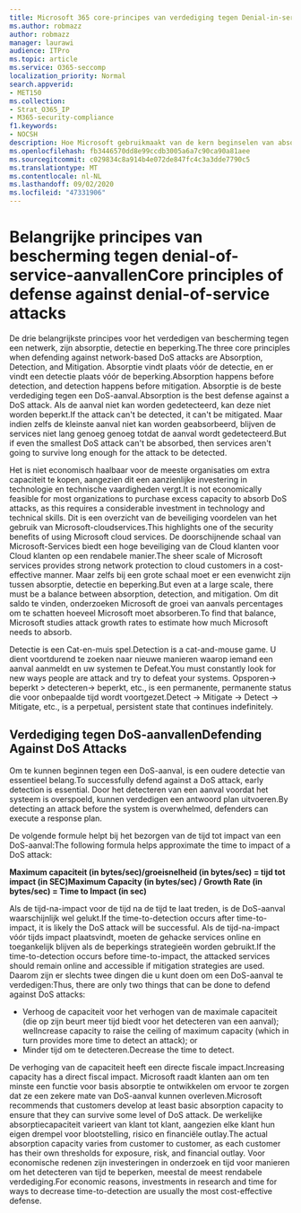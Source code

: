 ```yaml
---
title: Microsoft 365 core-principes van verdediging tegen Denial-in-service-aanvallen
ms.author: robmazz
author: robmazz
manager: laurawi
audience: ITPro
ms.topic: article
ms.service: O365-seccomp
localization_priority: Normal
search.appverid:
- MET150
ms.collection:
- Strat_O365_IP
- M365-security-compliance
f1.keywords:
- NOCSH
description: Hoe Microsoft gebruikmaakt van de kern beginselen van absorptie, detectie en vermindering van de verdediging tegen een denial-of-service (DoS)-aanval.
ms.openlocfilehash: fb3446570dd8e99ccdb3005a6a7c90ca90a81aee
ms.sourcegitcommit: c029834c8a914b4e072de847fc4c3a3dde7790c5
ms.translationtype: MT
ms.contentlocale: nl-NL
ms.lasthandoff: 09/02/2020
ms.locfileid: "47331906"
---
```

# <a name="core-principles-of-defense-against-denial-of-service-attacks"></a><span data-ttu-id="90997-103">Belangrijke principes van bescherming tegen denial-of-service-aanvallen</span><span class="sxs-lookup"><span data-stu-id="90997-103">Core principles of defense against denial-of-service attacks</span></span>

<span data-ttu-id="90997-104">De drie belangrijkste principes voor het verdedigen van bescherming tegen een netwerk, zijn absorptie, detectie en beperking.</span><span class="sxs-lookup"><span data-stu-id="90997-104">The three core principles when defending against network-based DoS attacks are Absorption, Detection, and Mitigation.</span></span> <span data-ttu-id="90997-105">Absorptie vindt plaats vóór de detectie, en er vindt een detectie plaats vóór de beperking.</span><span class="sxs-lookup"><span data-stu-id="90997-105">Absorption happens before detection, and detection happens before mitigation.</span></span> <span data-ttu-id="90997-106">Absorptie is de beste verdediging tegen een DoS-aanval.</span><span class="sxs-lookup"><span data-stu-id="90997-106">Absorption is the best defense against a DoS attack.</span></span> <span data-ttu-id="90997-107">Als de aanval niet kan worden gedetecteerd, kan deze niet worden beperkt.</span><span class="sxs-lookup"><span data-stu-id="90997-107">If the attack can't be detected, it can't be mitigated.</span></span> <span data-ttu-id="90997-108">Maar indien zelfs de kleinste aanval niet kan worden geabsorbeerd, blijven de services niet lang genoeg genoeg totdat de aanval wordt gedetecteerd.</span><span class="sxs-lookup"><span data-stu-id="90997-108">But if even the smallest DoS attack can't be absorbed, then services aren't going to survive long enough for the attack to be detected.</span></span>

<span data-ttu-id="90997-109">Het is niet economisch haalbaar voor de meeste organisaties om extra capaciteit te kopen, aangezien dit een aanzienlijke investering in technologie en technische vaardigheden vergt.</span><span class="sxs-lookup"><span data-stu-id="90997-109">It is not economically feasible for most organizations to purchase excess capacity to absorb DoS attacks, as this requires a considerable investment in technology and technical skills.</span></span> <span data-ttu-id="90997-110">Dit is een overzicht van de beveiliging voordelen van het gebruik van Microsoft-cloudservices.</span><span class="sxs-lookup"><span data-stu-id="90997-110">This highlights one of the security benefits of using Microsoft cloud services.</span></span> <span data-ttu-id="90997-111">De doorschijnende schaal van Microsoft-Services biedt een hoge beveiliging van de Cloud klanten voor Cloud klanten op een rendabele manier.</span><span class="sxs-lookup"><span data-stu-id="90997-111">The sheer scale of Microsoft services provides strong network protection to cloud customers in a cost-effective manner.</span></span> <span data-ttu-id="90997-112">Maar zelfs bij een grote schaal moet er een evenwicht zijn tussen absorptie, detectie en beperking.</span><span class="sxs-lookup"><span data-stu-id="90997-112">But even at a large scale, there must be a balance between absorption, detection, and mitigation.</span></span> <span data-ttu-id="90997-113">Om dit saldo te vinden, onderzoeken Microsoft de groei van aanvals percentages om te schatten hoeveel Microsoft moet absorberen.</span><span class="sxs-lookup"><span data-stu-id="90997-113">To find that balance, Microsoft studies attack growth rates to estimate how much Microsoft needs to absorb.</span></span>

<span data-ttu-id="90997-114">Detectie is een Cat-en-muis spel.</span><span class="sxs-lookup"><span data-stu-id="90997-114">Detection is a cat-and-mouse game.</span></span> <span data-ttu-id="90997-115">U dient voortdurend te zoeken naar nieuwe manieren waarop iemand een aanval aanmeldt en uw systemen te Defeat.</span><span class="sxs-lookup"><span data-stu-id="90997-115">You must constantly look for new ways people are attack and try to defeat your systems.</span></span> <span data-ttu-id="90997-116">Opsporen-> beperkt > detecteren-> beperkt, etc., is een permanente, permanente status die voor onbepaalde tijd wordt voortgezet.</span><span class="sxs-lookup"><span data-stu-id="90997-116">Detect -> Mitigate -> Detect -> Mitigate, etc., is a perpetual, persistent state that continues indefinitely.</span></span>

## <a name="defending-against-dos-attacks"></a><span data-ttu-id="90997-117">Verdediging tegen DoS-aanvallen</span><span class="sxs-lookup"><span data-stu-id="90997-117">Defending Against DoS Attacks</span></span>

<span data-ttu-id="90997-118">Om te kunnen beginnen tegen een DoS-aanval, is een oudere detectie van essentieel belang.</span><span class="sxs-lookup"><span data-stu-id="90997-118">To successfully defend against a DoS attack, early detection is essential.</span></span> <span data-ttu-id="90997-119">Door het detecteren van een aanval voordat het systeem is overspoeld, kunnen verdedigen een antwoord plan uitvoeren.</span><span class="sxs-lookup"><span data-stu-id="90997-119">By detecting an attack before the system is overwhelmed, defenders can execute a response plan.</span></span>

<span data-ttu-id="90997-120">De volgende formule helpt bij het bezorgen van de tijd tot impact van een DoS-aanval:</span><span class="sxs-lookup"><span data-stu-id="90997-120">The following formula helps approximate the time to impact of a DoS attack:</span></span>

   <span data-ttu-id="90997-121">**Maximum capaciteit (in bytes/sec)/groeisnelheid (in bytes/sec) = tijd tot impact (in SEC)**</span><span class="sxs-lookup"><span data-stu-id="90997-121">**Maximum Capacity (in bytes/sec) / Growth Rate (in bytes/sec) = Time to Impact (in sec)**</span></span>

<span data-ttu-id="90997-122">Als de tijd-na-impact voor de tijd na de tijd te laat treden, is de DoS-aanval waarschijnlijk wel gelukt.</span><span class="sxs-lookup"><span data-stu-id="90997-122">If the time-to-detection occurs after time-to-impact, it is likely the DoS attack will be successful.</span></span> <span data-ttu-id="90997-123">Als de tijd-na-impact vóór tijds impact plaatsvindt, moeten de gehacke services online en toegankelijk blijven als de beperkings strategieën worden gebruikt.</span><span class="sxs-lookup"><span data-stu-id="90997-123">If the time-to-detection occurs before time-to-impact, the attacked services should remain online and accessible if mitigation strategies are used.</span></span> <span data-ttu-id="90997-124">Daarom zijn er slechts twee dingen die u kunt doen om een DoS-aanval te verdedigen:</span><span class="sxs-lookup"><span data-stu-id="90997-124">Thus, there are only two things that can be done to defend against DoS attacks:</span></span>

- <span data-ttu-id="90997-125">Verhoog de capaciteit voor het verhogen van de maximale capaciteit (die op zijn beurt meer tijd biedt voor het detecteren van een aanval); wel</span><span class="sxs-lookup"><span data-stu-id="90997-125">Increase capacity to raise the ceiling of maximum capacity (which in turn provides more time to detect an attack); or</span></span>
- <span data-ttu-id="90997-126">Minder tijd om te detecteren.</span><span class="sxs-lookup"><span data-stu-id="90997-126">Decrease the time to detect.</span></span>

<span data-ttu-id="90997-127">De verhoging van de capaciteit heeft een directe fiscale impact.</span><span class="sxs-lookup"><span data-stu-id="90997-127">Increasing capacity has a direct fiscal impact.</span></span> <span data-ttu-id="90997-128">Microsoft raadt klanten aan om ten minste een functie voor basis absorptie te ontwikkelen om ervoor te zorgen dat ze een zekere mate van DoS-aanval kunnen overleven.</span><span class="sxs-lookup"><span data-stu-id="90997-128">Microsoft recommends that customers develop at least basic absorption capacity to ensure that they can survive some level of DoS attack.</span></span> <span data-ttu-id="90997-129">De werkelijke absorptiecapaciteit varieert van klant tot klant, aangezien elke klant hun eigen drempel voor blootstelling, risico en financiële outlay.</span><span class="sxs-lookup"><span data-stu-id="90997-129">The actual absorption capacity varies from customer to customer, as each customer has their own thresholds for exposure, risk, and financial outlay.</span></span> <span data-ttu-id="90997-130">Voor economische redenen zijn investeringen in onderzoek en tijd voor manieren om het detecteren van tijd te beperken, meestal de meest rendabele verdediging.</span><span class="sxs-lookup"><span data-stu-id="90997-130">For economic reasons, investments in research and time for ways to decrease time-to-detection are usually the most cost-effective defense.</span></span>
